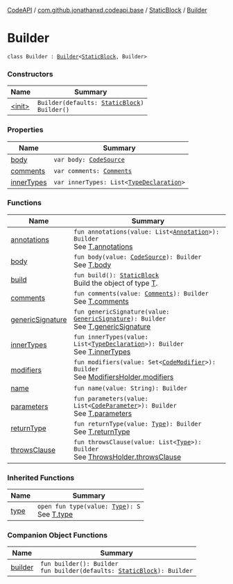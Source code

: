[CodeAPI](../../../index.md) / [com.github.jonathanxd.codeapi.base](../../index.md) / [StaticBlock](../index.md) / [Builder](.)

# Builder

`class Builder : `[`Builder`](../../-method-declaration-base/-builder/index.md)`<`[`StaticBlock`](../index.md)`, Builder>`

### Constructors

| Name | Summary |
|---|---|
| [&lt;init&gt;](-init-.md) | `Builder(defaults: `[`StaticBlock`](../index.md)`)`<br>`Builder()` |

### Properties

| Name | Summary |
|---|---|
| [body](body.md) | `var body: `[`CodeSource`](../../../com.github.jonathanxd.codeapi/-code-source/index.md) |
| [comments](comments.md) | `var comments: `[`Comments`](../../../com.github.jonathanxd.codeapi.base.comment/-comments/index.md) |
| [innerTypes](inner-types.md) | `var innerTypes: List<`[`TypeDeclaration`](../../-type-declaration/index.md)`>` |

### Functions

| Name | Summary |
|---|---|
| [annotations](annotations.md) | `fun annotations(value: List<`[`Annotation`](../../-annotation/index.md)`>): Builder`<br>See [T.annotations](#) |
| [body](body.md) | `fun body(value: `[`CodeSource`](../../../com.github.jonathanxd.codeapi/-code-source/index.md)`): Builder`<br>See [T.body](#) |
| [build](build.md) | `fun build(): `[`StaticBlock`](../index.md)<br>Build the object of type [T](#). |
| [comments](comments.md) | `fun comments(value: `[`Comments`](../../../com.github.jonathanxd.codeapi.base.comment/-comments/index.md)`): Builder`<br>See [T.comments](#) |
| [genericSignature](generic-signature.md) | `fun genericSignature(value: `[`GenericSignature`](../../../com.github.jonathanxd.codeapi.generic/-generic-signature/index.md)`): Builder`<br>See [T.genericSignature](#) |
| [innerTypes](inner-types.md) | `fun innerTypes(value: List<`[`TypeDeclaration`](../../-type-declaration/index.md)`>): Builder`<br>See [T.innerTypes](#) |
| [modifiers](modifiers.md) | `fun modifiers(value: Set<`[`CodeModifier`](../../-code-modifier/index.md)`>): Builder`<br>See [ModifiersHolder.modifiers](../../-modifiers-holder/modifiers.md) |
| [name](name.md) | `fun name(value: String): Builder` |
| [parameters](parameters.md) | `fun parameters(value: List<`[`CodeParameter`](../../-code-parameter/index.md)`>): Builder`<br>See [T.parameters](#) |
| [returnType](return-type.md) | `fun returnType(value: `[`Type`](http://docs.oracle.com/javase/6/docs/api/java/lang/reflect/Type.html)`): Builder`<br>See [T.returnType](#) |
| [throwsClause](throws-clause.md) | `fun throwsClause(value: List<`[`Type`](http://docs.oracle.com/javase/6/docs/api/java/lang/reflect/Type.html)`>): Builder`<br>See [ThrowsHolder.throwsClause](../../-throws-holder/throws-clause.md) |

### Inherited Functions

| Name | Summary |
|---|---|
| [type](../../-method-declaration-base/-builder/type.md) | `open fun type(value: `[`Type`](http://docs.oracle.com/javase/6/docs/api/java/lang/reflect/Type.html)`): S`<br>See [T.type](../../-method-declaration-base/-builder/type.md) |

### Companion Object Functions

| Name | Summary |
|---|---|
| [builder](builder.md) | `fun builder(): Builder`<br>`fun builder(defaults: `[`StaticBlock`](../index.md)`): Builder` |
